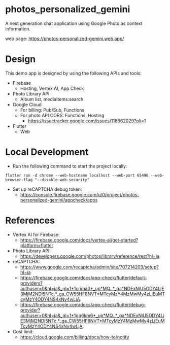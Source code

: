 # photos_personalized_gemini

A next generation chat application using Google Photo as context information.

web page: https://photos-personalized-gemini.web.app/

# Design
This demo app is designed by using the following APIs and tools:
- Firebase
  - Hosting, Vertex AI, App Check
- Photo Library API
  - Album list, mediaItems:search
- Google Cloud
  - For billing: Pub/Sub, Functions
  - For photo API CORS: Functions, Hosting
    - https://issuetracker.google.com/issues/118662029?pli=1
- Flutter
  - Web

# Local Development
- Run the following command to start the project locally:
```
flutter run -d chrome --web-hostname localhost --web-port 65496 --web-browser-flag "--disable-web-security"
```
- Set up reCAPTCHA debug token:
  - https://console.firebase.google.com/u/0/project/photos-personalized-gemini/appcheck/apps

# References
- Vertex AI for Firebase:
  - https://firebase.google.com/docs/vertex-ai/get-started?platform=flutter
- Photo Library API:
  - https://developers.google.com/photos/library/reference/rest?hl=ja
- reCAPTCHA:
  - https://www.google.com/recaptcha/admin/site/707214203/setup?hl=ja
  - https://firebase.google.com/docs/app-check/flutter/default-providers?authuser=0&hl=ja&_gl=1*1crima0*_up*MQ..*_ga*NDExNjU5ODY4LjE3MjM2NDI5NTc.*_ga_CW55HF8NVT*MTcyMzY4MzMwMy4zLjEuMTcyMzY4ODY4NS4xNy4wLjA.
  - https://firebase.google.com/docs/app-check/flutter/debug-provider?authuser=0&hl=ja&_gl=1*1gq6km6*_up*MQ..*_ga*NDExNjU5ODY4LjE3MjM2NDI5NTc.*_ga_CW55HF8NVT*MTcyMzY4MzMwMy4zLjEuMTcyMzY4ODY4NS4xNy4wLjA.
- Cost limit:
  - https://cloud.google.com/billing/docs/how-to/notify
